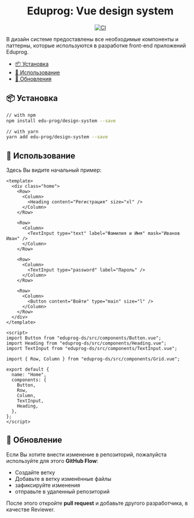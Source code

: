 <h1 align="center">
    Eduprog: Vue design system
</h1>

<div align="center">

[![CI](https://github.com/edu-prog/design-system/actions/workflows/ci.yml/badge.svg)](https://github.com/edu-prog/design-system/actions/workflows/ci.yml)

</div>

В дизайн системе предоставлены все необходимые компоненты и паттерны, которые используются в разработке front-end приложений Eduprog.

- [📦 Установка](#-установка)
- [🚗 Использование](#-использование)
- [📲 Обновления](#-обновление)

## 📦 Установка

```bash
// with npm
npm install edu-prog/design-system --save

// with yarn
yarn add edu-prog/design-system --save
```

## 🚗 Использование

Здесь Вы видите начальный пример:

```vue
<template>
  <div class="home">
    <Row>
      <Column>
        <Heading content="Регистрация" size="xl" />
      </Column>
    </Row>

    <Row>
      <Column>
        <TextInput type="text" label="Фамилия и Имя" mask="Иванов Иван" />
      </Column>
    </Row>

    <Row>
      <Column>
        <TextInput type="password" label="Пароль" />
      </Column>
    </Row>

    <Row>
      <Column>
        <Button content="Войти" type="main" size="l" />
      </Column>
    </Row>
  </div>
</template>

<script>
import Button from "eduprog-ds/src/components/Button.vue";
import Heading from "eduprog-ds/src/components/Heading.vue";
import TextInput from "eduprog-ds/src/components/TextInput.vue";

import { Row, Column } from "eduprog-ds/src/components/Grid.vue";

export default {
  name: "Home",
  components: {
    Button,
    Row,
    Column,
    TextInput,
    Heading,
  },
};
</script>
```

## 📲 Обновление

Если Вы хотите внести изменение в репозиторий, пожалуйста используйте для этого **GitHub Flow**:

- Создайте ветку
- Добавьте в ветку изменённые файлы
- зафиксируйте изменения
- отправьте в удаленный репозиторий

После этого откройте **pull request** и добавьте другого разработчика, в качестве Reviewer.
